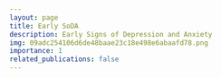 ```yaml
---
layout: page
title: Early SoDA
description: Early Signs of Depression and Anxiety
img: 09adc254106d6de48baae23c18e498e6abaafd78.png
importance: 1
related_publications: false
---
```



